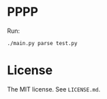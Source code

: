 PPPP
====

Run: 

    ./main.py parse test.py

License
=======

The MIT license. See `LICENSE.md`.


